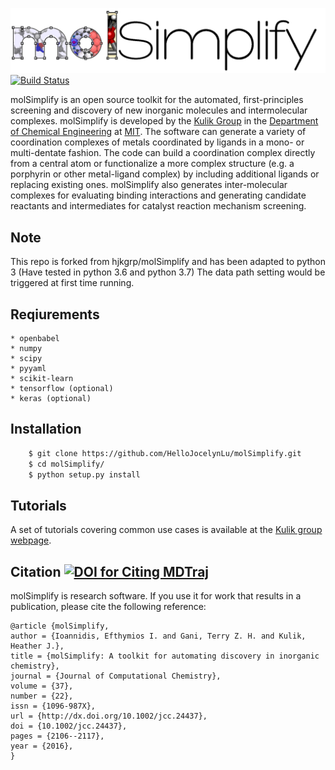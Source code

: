 ![](./molSimplify/icons/logo.png)
[![Build Status](https://travis-ci.org/hjkgrp/molSimplify.svg?branch=master)](https://travis-ci.org/hjkgrp/molSimplify)

molSimplify is an open source toolkit for the automated, first-principles screening and discovery of new inorganic molecules and intermolecular complexes. molSimplify is developed by the [Kulik Group](http://hjkgrp.mit.edu) in the [Department of Chemical Engineering](http://web.mit.edu/cheme/) at [MIT](http://web.mit.edu). The software can generate a variety of coordination complexes of metals coordinated by ligands in a mono- or multi-dentate fashion. The code can build a coordination complex directly from a central atom or functionalize a more complex structure (e.g. a porphyrin or other metal-ligand complex) by including additional ligands or replacing existing ones. molSimplify also generates inter-molecular complexes for evaluating binding interactions and generating candidate reactants and intermediates for catalyst reaction mechanism screening.

## Note

This repo is forked from hjkgrp/molSimplify and has been adapted to python 3 (Have tested in python 3.6 and python 3.7)
The data path setting would be triggered at first time running.

## Reqiurements

    * openbabel
    * numpy
    * scipy
    * pyyaml
    * scikit-learn
    * tensorflow (optional)
    * keras (optional)

## Installation

```bash
    $ git clone https://github.com/HelloJocelynLu/molSimplify.git
    $ cd molSimplify/
    $ python setup.py install
```

## Tutorials

A set of tutorials covering common use cases is available at the [Kulik group webpage](http://molsimplify.mit.edu).


## Citation [![DOI for Citing MDTraj](https://img.shields.io/badge/DOI-10.1002%2Fjcc.24437-blue.svg)](http://dx.doi.org/10.1002/jcc.24437)

molSimplify is research software. If you use it for work that results in a publication, please cite the following reference:

```
@article {molSimplify,
author = {Ioannidis, Efthymios I. and Gani, Terry Z. H. and Kulik, Heather J.},
title = {molSimplify: A toolkit for automating discovery in inorganic chemistry},
journal = {Journal of Computational Chemistry},
volume = {37},
number = {22},
issn = {1096-987X},
url = {http://dx.doi.org/10.1002/jcc.24437},
doi = {10.1002/jcc.24437},
pages = {2106--2117},
year = {2016},
}
```
